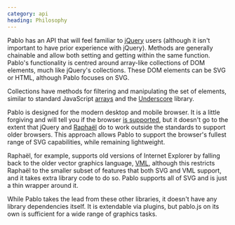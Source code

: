 ```yaml
--- 
category: api
heading: Philosophy
---
```


Pablo has an API that will feel familiar to [jQuery][jquery] users (although it isn't important to have prior experience with jQuery). Methods are generally chainable and allow both setting and getting within the same function. Pablo's functionality is centred around array-like collections of DOM elements, much like jQuery's collections. These DOM elements can be SVG or HTML, although Pablo focuses on SVG.

Collections have methods for filtering and manipulating the set of elements, similar to standard JavaScript [arrays][array] and the [Underscore][_] library.

Pablo is designed for the modern desktop and mobile browser. It is a little forgiving and will tell you if the browser [is supported][issupported], but it doesn't go to the extent that jQuery and [Raphaël][raphael] do to work outside the standards to support older browsers. This approach allows Pablo to support the browser's fullest range of SVG capabilities, while remaining lightweight.

Raphaël, for example, supports old versions of Internet Explorer by falling back to the older vector graphics language, [VML][vml], although this restricts Raphaël to the smaller subset of features that both SVG and VML support, and it takes extra library code to do so. Pablo supports all of SVG and is just a thin wrapper around it.

While Pablo takes the lead from these other libraries, it doesn't have any library dependencies itself. It is extendable via plugins, but pablo.js on its own is sufficient for a wide range of graphics tasks.

[jquery]: http://jquery.com
[_]: http://underscorejs.org
[raphael]: http://raphaeljs.com
[array]: https://developer.mozilla.org/en-US/docs/Web/JavaScript/Reference/Global_Objects/Array
[issupported]: /api/isSupported/
[vml]: http://msdn.microsoft.com/en-us/library/hh846327(v=vs.85).aspx